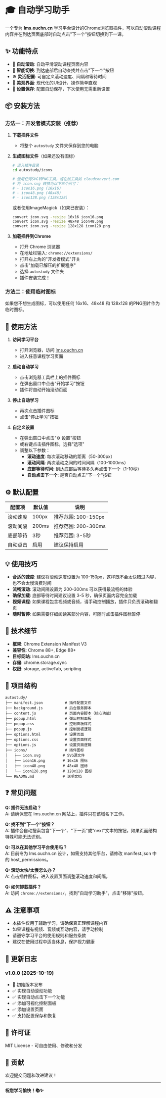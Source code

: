 # 🎓 自动学习助手

一个专为 **lms.ouchn.cn** 学习平台设计的Chrome浏览器插件，可以自动滚动课程内容并在到达页面底部时自动点击"下一个"按钮切换到下一课。

## ✨ 功能特点

- 🔄 **自动滚动**: 自动平滑滚动课程页面内容
- 🎯 **智能切换**: 到达底部后自动查找并点击"下一个"按钮
- ⚙️ **灵活配置**: 可自定义滚动速度、间隔和等待时间
- 🎨 **美观界面**: 现代化的UI设计，操作简单直观
- 💾 **设置保存**: 配置自动保存，下次使用无需重新设置

## 📦 安装方法

### 方法一：开发者模式安装（推荐）

1. **下载插件文件**
   - 将整个 `autostudy` 文件夹保存到您的电脑

2. **生成图标文件**（如果还没有图标）
   ```bash
   # 进入插件目录
   cd autostudy/icons
   
   # 使用任何SVG转PNG工具，或在线工具如 cloudconvert.com
   # 将 icon.svg 转换为以下三个尺寸：
   # - icon16.png (16x16)
   # - icon48.png (48x48)
   # - icon128.png (128x128)
   ```
   
   或者使用ImageMagick（如果已安装）：
   ```bash
   convert icon.svg -resize 16x16 icon16.png
   convert icon.svg -resize 48x48 icon48.png
   convert icon.svg -resize 128x128 icon128.png
   ```

3. **加载插件到Chrome**
   - 打开 Chrome 浏览器
   - 在地址栏输入: `chrome://extensions/`
   - 打开右上角的"开发者模式"开关
   - 点击"加载已解压的扩展程序"
   - 选择 `autostudy` 文件夹
   - 插件安装完成！

### 方法二：使用临时图标

如果您不想生成图标，可以使用任何 16x16、48x48 和 128x128 的PNG图片作为临时图标。

## 🚀 使用方法

1. **访问学习平台**
   - 打开浏览器，访问 [lms.ouchn.cn](https://lms.ouchn.cn)
   - 进入任意课程学习页面

2. **启动自动学习**
   - 点击浏览器工具栏上的插件图标
   - 在弹出窗口中点击"开始学习"按钮
   - 插件将自动开始滚动页面

3. **停止自动学习**
   - 再次点击插件图标
   - 点击"停止学习"按钮

4. **自定义设置**
   - 在弹出窗口中点击"⚙️ 设置"按钮
   - 或右键点击插件图标，选择"选项"
   - 调整以下参数：
     - **滚动速度**: 每次滚动移动的距离（50-300px）
     - **滚动间隔**: 两次滚动之间的时间间隔（100-1000ms）
     - **底部等待时间**: 到达底部后等待多久再点击下一个（1-10秒）
     - **自动点击下一个**: 是否自动点击"下一个"按钮

## ⚙️ 默认配置

| 配置项 | 默认值 | 说明 |
|--------|--------|------|
| 滚动速度 | 100px | 推荐范围: 100-150px |
| 滚动间隔 | 200ms | 推荐范围: 200-300ms |
| 底部等待 | 3秒 | 推荐范围: 3-5秒 |
| 自动点击 | 启用 | 建议保持启用 |

## 💡 使用技巧

- **合适的速度**: 建议将滚动速度设置为 100-150px，这样既不会太快错过内容，也不会太慢浪费时间
- **流畅滚动**: 滚动间隔设置为 200-300ms 可以获得最流畅的体验
- **确保加载**: 底部等待时间建议设置 3-5 秒，确保页面内容完全加载
- **视频课程**: 如果课程包含视频或音频，请手动控制播放，插件只负责滚动和翻页
- **随时暂停**: 如果需要仔细阅读某部分内容，可随时点击插件图标暂停

## 🔧 技术细节

- **框架**: Chrome Extension Manifest V3
- **兼容性**: Chrome 88+, Edge 88+
- **目标网站**: lms.ouchn.cn
- **存储**: chrome.storage.sync
- **权限**: storage, activeTab, scripting

## 📁 项目结构

```
autostudy/
├── manifest.json          # 插件配置文件
├── background.js          # 后台服务脚本
├── content.js             # 页面内容脚本（核心功能）
├── popup.html             # 弹出控制面板
├── popup.css              # 控制面板样式
├── popup.js               # 控制面板逻辑
├── options.html           # 设置页面
├── options.css            # 设置页面样式
├── options.js             # 设置页面逻辑
├── icons/                 # 插件图标
│   ├── icon.svg          # SVG源文件
│   ├── icon16.png        # 16x16 图标
│   ├── icon48.png        # 48x48 图标
│   └── icon128.png       # 128x128 图标
└── README.md             # 说明文档
```

## ❓ 常见问题

**Q: 插件无法启动？**  
A: 请确保您在 lms.ouchn.cn 网站上，插件只在该域名下工作。

**Q: 找不到"下一个"按钮？**  
A: 插件会自动搜索包含"下一个"、"下一页"或"next"文本的按钮，如果页面结构特殊可能无法识别。

**Q: 可以在其他学习平台使用吗？**  
A: 目前专为 lms.ouchn.cn 设计，如需支持其他平台，请修改 manifest.json 中的 host_permissions。

**Q: 滚动太快/太慢怎么办？**  
A: 点击插件图标，进入设置页面调整滚动速度和间隔。

**Q: 如何卸载插件？**  
A: 访问 `chrome://extensions/`，找到"自动学习助手"，点击"移除"按钮。

## ⚠️ 注意事项

- 本插件仅用于辅助学习，请确保真正理解课程内容
- 如果课程有视频、音频或互动内容，请手动控制
- 请遵守学习平台的使用规则和服务条款
- 建议在使用过程中适当休息，保护视力健康

## 📝 更新日志

### v1.0.0 (2025-10-19)
- 🎉 初始版本发布
- ✅ 实现自动滚动功能
- ✅ 实现自动点击下一个功能
- ✅ 添加可视化控制面板
- ✅ 添加设置页面
- ✅ 支持配置保存和恢复

## 📄 许可证

MIT License - 可自由使用、修改和分发

## 🤝 贡献

欢迎提交问题和改进建议！

---

**祝您学习愉快！📚✨**

